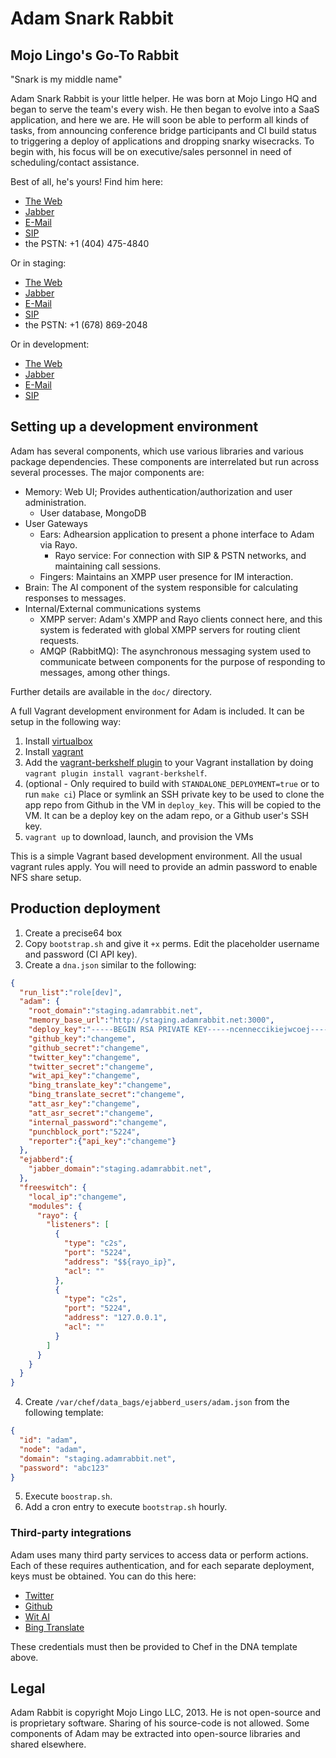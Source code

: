 # Adam Snark Rabbit

## Mojo Lingo's Go-To Rabbit

"Snark is my middle name"

Adam Snark Rabbit is your little helper. He was born at Mojo Lingo HQ and began to serve the team's every wish. He then began to evolve into a SaaS application, and here we are. He will soon be able to perform all kinds of
tasks, from announcing conference bridge participants and CI build status to triggering a deploy of applications and dropping snarky wisecracks. To begin with, his focus will be on executive/sales personnel in need of scheduling/contact assistance.

Best of all, he's yours! Find him here:

  * [The Web](http://adamrabbit.com)
  * [Jabber](xmpp:adam@adamrabbit.com)
  * [E-Mail](mailto:adam@adamrabbit.com)
  * [SIP](sip:adam@adamrabbit.com)
  * the PSTN: +1 (404) 475-4840

Or in staging:

  * [The Web](http://staging.adamrabbit.com)
  * [Jabber](xmpp:adam@staging.adamrabbit.com)
  * [E-Mail](mailto:adam@staging.adamrabbit.com)
  * [SIP](sip:adam@staging.adamrabbit.com)
  * the PSTN: +1 (678) 869-2048

Or in development:

  * [The Web](http://local.adamrabbit.com:3000)
  * [Jabber](xmpp:adam@local.adamrabbit.com)
  * [E-Mail](mailto:adam@local.adamrabbit.com)
  * [SIP](sip:adam@local.adamrabbit.com)

## Setting up a development environment

Adam has several components, which use various libraries and various package dependencies. These components are interrelated but run across several processes. The major components are:

* Memory: Web UI; Provides authentication/authorization and user administration.
  * User database, MongoDB
* User Gateways
  * Ears: Adhearsion application to present a phone interface to Adam via Rayo.
    * Rayo service: For connection with SIP & PSTN networks, and maintaining call sessions.
  * Fingers: Maintains an XMPP user presence for IM interaction.
* Brain: The AI component of the system responsible for calculating responses to messages.
* Internal/External communications systems
  * XMPP server: Adam's XMPP and Rayo clients connect here, and this system is federated with global XMPP servers for routing client requests.
  * AMQP (RabbitMQ): The asynchronous messaging system used to communicate between components for the purpose of responding to messages, among other things.

Further details are available in the `doc/` directory.

A full Vagrant development environment for Adam is included. It can be setup in the following way:

1. Install [virtualbox](https://www.virtualbox.org/wiki/Downloads)
2. Install [vagrant](http://vagrantup.com)
3. Add the [vagrant-berkshelf plugin](https://github.com/riotgames/vagrant-berkshelf) to your Vagrant installation by doing `vagrant plugin install vagrant-berkshelf`.
4. (optional - Only required to build with `STANDALONE_DEPLOYMENT=true` or to run `make ci`) Place or symlink an SSH private key to be used to clone the app repo from Github in the VM in `deploy_key`. This will be copied to the VM. It can be a deploy key on the adam repo, or a Github user's SSH key.
5. `vagrant up` to download, launch, and provision the VMs

This is a simple Vagrant based development environment. All the usual vagrant rules apply. You will need to provide an admin password to enable NFS share setup.

## Production deployment

1. Create a precise64 box
2. Copy `bootstrap.sh` and give it `+x` perms. Edit the placeholder username and password (CI API key).
3. Create a `dna.json` similar to the following:
```json
{
  "run_list":"role[dev]",
  "adam": {
    "root_domain":"staging.adamrabbit.net",
    "memory_base_url":"http://staging.adamrabbit.net:3000",
    "deploy_key":"-----BEGIN RSA PRIVATE KEY-----ncenneccikiejwcoej-----END RSA PRIVATE KEY-----",
    "github_key":"changeme",
    "github_secret":"changeme",
    "twitter_key":"changeme",
    "twitter_secret":"changeme",
    "wit_api_key":"changeme",
    "bing_translate_key":"changeme",
    "bing_translate_secret":"changeme",
    "att_asr_key":"changeme",
    "att_asr_secret":"changeme",
    "internal_password":"changeme",
    "punchblock_port":"5224",
    "reporter":{"api_key":"changeme"}
  },
  "ejabberd":{
    "jabber_domain":"staging.adamrabbit.net",
  },
  "freeswitch": {
    "local_ip":"changeme",
    "modules": {
      "rayo": {
        "listeners": [
          {
            "type": "c2s",
            "port": "5224",
            "address": "$${rayo_ip}",
            "acl": ""
          },
          {
            "type": "c2s",
            "port": "5224",
            "address": "127.0.0.1",
            "acl": ""
          }
        ]
      }
    }
  }
}
```

4. Create `/var/chef/data_bags/ejabberd_users/adam.json` from the following template:
```json
{
  "id": "adam",
  "node": "adam",
  "domain": "staging.adamrabbit.net",
  "password": "abc123"
}
```

5. Execute `boostrap.sh`.
6. Add a cron entry to execute `bootstrap.sh` hourly.

### Third-party integrations

Adam uses many third party services to access data or perform actions. Each of these requires authentication, and for each separate deployment, keys must be obtained. You can do this here:

* [Twitter](https://dev.twitter.com/apps)
* [Github](https://github.com/settings/applications)
* [Wit AI](http://wit.ai)
* [Bing Translate](http://go.microsoft.com/?linkid=9782667)

These credentials must then be provided to Chef in the DNA template above.

## Legal

Adam Rabbit is copyright Mojo Lingo LLC, 2013. He is not open-source and is proprietary software. Sharing of his source-code is not allowed. Some components of Adam may be extracted into open-source libraries and shared elsewhere.
